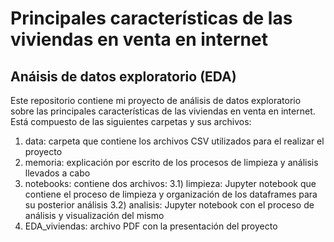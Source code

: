 # Principales características de las viviendas en venta en internet
## Anáisis de datos exploratorio (EDA)

Este repositorio contiene mi proyecto de análisis de datos exploratorio sobre las principales características de las viviendas en venta en internet. Está compuesto de las siguientes carpetas y sus archivos:

1. data: carpeta que contiene los archivos CSV utilizados para el realizar el proyecto
2. memoria: explicación por escrito de los procesos de limpieza y análisis llevados a cabo
3. notebooks: contiene dos archivos:
3.1) limpieza: Jupyter notebook que contiene el proceso de limpieza y organización de los dataframes para su posterior análisis
3.2) analisis: Jupyter notebook con el proceso de análisis y visualización del mismo
4. EDA_viviendas: archivo PDF con la presentación del proyecto
